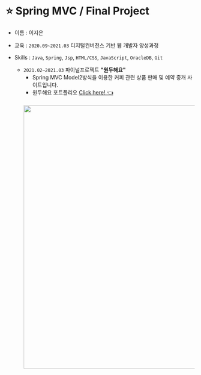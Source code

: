 # ⭐ Spring MVC / Final Project

- 이름 : 이지은
- 교육 : `2020.09~2021.03` 디지털컨버전스 기반 웹 개발자 양성과정 
- Skills : `Java`, `Spring`, `Jsp`, `HTML/CSS`, `JavaScript`, `OracleDB`, `Git`  
   
  - `2021.02~2021.03` 파이널프로젝트 __"원두해요"__  
    - Spring MVC Model2방식을 이용한 커피 관련 상품 판매 및 예약 중개 사이트입니다.  
    - 원두해요 포트폴리오 [Click here! 👈](https://github.com/seeyoufriyay/portfolio/tree/main/final_project_wondoo)  
    　
     <img align="center" width="700" src="https://user-images.githubusercontent.com/74857433/113293274-868c7f80-9330-11eb-85aa-491acf902986.gif" />  


<!--width="1000"

![dope0](https://user-images.githubusercontent.com/74857433/113293274-868c7f80-9330-11eb-85aa-491acf902986.gif)

![studycafe0](https://user-images.githubusercontent.com/74857433/113292264-3b25a180-932f-11eb-8373-f7a47ef5d5dc.gif)  
-->
